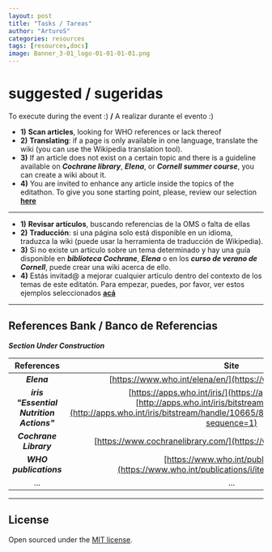 ```yaml
---
layout: post
title: "Tasks / Tareas"
author: "ArturoS"
categories: resources
tags: [resources,docs]
image: Banner_3-01_logo-01-01-01-01.png
---
```


# suggested / sugeridas
To execute during the event :)
**/**
A realizar durante el evento :)

* **1)** **Scan articles**, looking for WHO references or lack thereof
* **2)**  **Translating**: if a page is only available in one language, translate the wiki (you can use the Wikipedia translation tool).
* **3)** If an article does not exist on a certain topic and there is a guideline available on ***Cochrane library***, ***Elena***, or ***Cornell summer course***, you can create a wiki about it.
* **4)** You are invited to enhance any article inside the topics of the editathon. To give you sone starting point, please, review our selection **[here](https://docs.google.com/spreadsheets/d/1qsYZn7k_yM5APEsuYGQLFkHOIP7CND2lysNB92W7p_o/edit?usp=sharing)**

---

* **1)** **Revisar artículos**, buscando referencias de la OMS o falta de ellas
* **2)** **Traducción**: si una página solo está disponible en un idioma, traduzca la wiki (puede usar la herramienta de traducción de Wikipedia).
* **3)** Si no existe un artículo sobre un tema determinado y hay una guía disponible en ***biblioteca Cochrane***, ***Elena*** o en los ***curso de verano de Cornell***, puede crear una wiki acerca de ello.
* **4)** Estás invitad@ a mejorar cualquier artículo dentro del contexto de los temas de este editatón. Para empezar, puedes, por favor, ver estos ejemplos seleccionados **[acá](https://docs.google.com/spreadsheets/d/1qsYZn7k_yM5APEsuYGQLFkHOIP7CND2lysNB92W7p_o/edit?usp=sharing)**

---

## References Bank / Banco de Referencias


***Section Under Construction***


|  **References**  |  **Site**  |
|      :---:       |   :---:    |
| ***Elena*** | [https://www.who.int/elena/en/](https://www.who.int/elena/en/) |
| ***iris "Essential Nutrition Actions"*** | [https://apps.who.int/iris/](https://apps.who.int/iris/)  & [http://apps.who.int/iris/bitstream/handle/10665/](http://apps.who.int/iris/bitstream/handle/10665/84409/9789241505550_eng.pdf?sequence=1)|
| ***Cochrane Library*** | [https://www.cochranelibrary.com/](https://www.cochranelibrary.com/) |
| ***WHO publications*** | [https://www.who.int/publications/](https://www.who.int/publications/i/item/9789241515856) |
| ... | ... |

---

## License

Open sourced under the [MIT license](https://github.com/edithaton/page/LICENSE.md).
